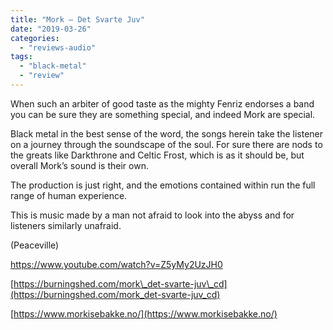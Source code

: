 ```yaml
---
title: "Mork – Det Svarte Juv"
date: "2019-03-26"
categories: 
  - "reviews-audio"
tags: 
  - "black-metal"
  - "review"
---
```


When such an arbiter of good taste as the mighty Fenriz endorses a band you can be sure they are something special, and indeed Mork are special.

Black metal in the best sense of the word, the songs herein take the listener on a journey through the soundscape of the soul. For sure there are nods to the greats like Darkthrone and Celtic Frost, which is as it should be, but overall Mork’s sound is their own.

The production is just right, and the emotions contained within run the full range of human experience.

This is music made by a man not afraid to look into the abyss and for listeners similarly unafraid.

(Peaceville)

https://www.youtube.com/watch?v=Z5yMy2UzJH0

[https://burningshed.com/mork\_det-svarte-juv\_cd](https://burningshed.com/mork_det-svarte-juv_cd)

[https://www.morkisebakke.no/](https://www.morkisebakke.no/)
